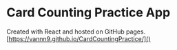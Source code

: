 # Card Counting Practice App

Created with React and hosted on GitHub pages.
[https://vannn9.github.io/CardCountingPractice/]()
